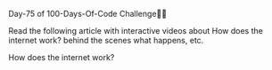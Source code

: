 Day-75 of 100-Days-Of-Code Challenge🚀💫

Read the following article with interactive videos about How does the internet work? behind the scenes what happens, etc.

How does the internet work?
